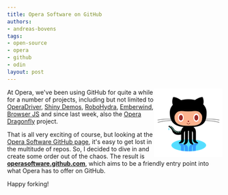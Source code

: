 ```yaml
---
title: Opera Software on GitHub
authors:
- andreas-bovens
tags:
- open-source
- opera
- github
- odin
layout: post
---
```

<img src="/blog/opera-software-on-github/octocat160.png" alt="GitHub Octocat" style="float:right;" />

<p>At Opera, we&#39;ve been using GitHub for quite a while for a number of projects, including but not limited to <a href="https://github.com/operasoftware/operadriver/">OperaDriver</a>, <a href="https://github.com/operasoftware/shinydemos">Shiny Demos</a>, <a href="http://operasoftware.github.com/">RoboHydra</a>, <a href="https://github.com/operasoftware/Emberwind">Emberwind</a>, <a href="https://github.com/operasoftware/browserjs">Browser JS</a> and since last week, also the <a href="https://github.com/operasoftware/dragonfly">Opera Dragonfly</a> project.</p>

<p>That is all very exciting of course, but looking at the <a href="https://github.com/operasoftware">Opera Software GitHub page</a>, it&#39;s easy to get lost in the multitude of repos. So, I decided to dive in and create some order out of the chaos. The result is <strong><a href="http://operasoftware.github.com/">operasoftware.github.com</a></strong>, which aims to be a friendly entry point into what Opera has to offer on GitHub.</p>

<p>Happy forking!</p>
